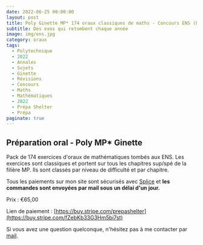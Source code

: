 ```yaml
---
date: 2022-06-25 00:00:00
layout: post
title: Poly Ginette MP* 174 oraux classiques de maths - Concours ENS (Payant) 2022
subtitle: Des exos qui retombent chaque année
image: img/ens.jpg
category: oraux
tags:
  - Polytechnique
  - 2022
  - Annales
  - Sujets
  - Ginette
  - Révisions
  - Concours
  - Maths
  - Mathématiques
  - 2022
  - Prépa Shelter
  - Prépa
paginate: true
---
```


## Préparation oral - Poly MP* Ginette

Pack de 174 exercices d'oraux de mathématiques tombés aux ENS. Les exercices sont classiques et portent sur tous les chapitres sup/spé de la filière MP. Ils sont classés par niveau de difficulté et par chapitre. 

Tous les paiements sur mon site sont sécurisés avec [Splice](https://www.stripe.com) et **les commandes sont envoyées par mail sous un délai d'un jour.**

Prix : €65,00

Lien de paiement : [https://buy.stripe.com/prepashelter](https://buy.stripe.com/fZebKb33G3Hm5bi7st)


Si vous avez une question quelconque, n'hésitez pas à me contacter par [mail](https://www.prepashelter.com/contact/).

